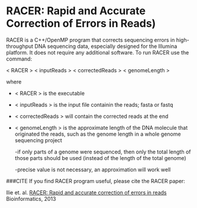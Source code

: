 # RACER: Rapid and Accurate Correction of Errors in Reads)

RACER is a C++/OpenMP program that corrects sequencing errors in high-throughput DNA sequencing data, especially designed for the Illumina platform. It does not require any additional software. To run RACER use the command: 

< RACER > < inputReads > < correctedReads > < genomeLength > 

where 

- < RACER > is the executable

- < inputReads > is the input file containin the reads; fasta or fastq

- < correctedReads > will contain the corrected reads at the end

- < genomeLength > is the approximate length of the DNA molecule that originated the reads, such as the genome length in a whole genome sequencing project 

  -if only parts of a genome were sequenced, then only the total length of those parts should be used (instead of the length of the total genome)
  
  -precise value is not necessary, an approximation will work well

###CITE
If you find RACER program useful, please cite the RACER paper:

Ilie et. al. [RACER: Rapid and accurate correction of errors in reads](http://bioinformatics.oxfordjournals.org/content/29/19/2490) Bioinformatics, 2013

